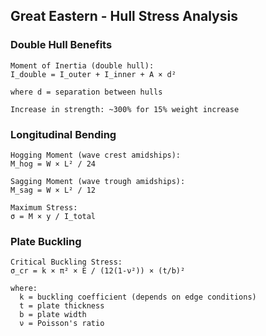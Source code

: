 ## Great Eastern - Hull Stress Analysis

### Double Hull Benefits
```
Moment of Inertia (double hull):
I_double = I_outer + I_inner + A × d²

where d = separation between hulls

Increase in strength: ~300% for 15% weight increase
```

### Longitudinal Bending
```
Hogging Moment (wave crest amidships):
M_hog = W × L² / 24

Sagging Moment (wave trough amidships):
M_sag = W × L² / 12

Maximum Stress:
σ = M × y / I_total
```

### Plate Buckling
```
Critical Buckling Stress:
σ_cr = k × π² × E / (12(1-ν²)) × (t/b)²

where:
  k = buckling coefficient (depends on edge conditions)
  t = plate thickness
  b = plate width
  ν = Poisson's ratio
```
